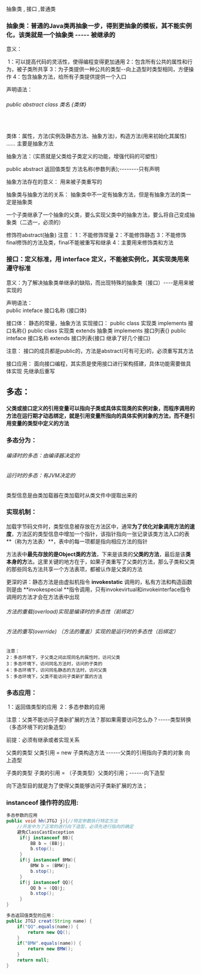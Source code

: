 
抽象类 , 接口 ,普通类

### 抽象类：普通的Java类再抽象一步，得到更抽象的模板，其不能实例化，该类就是一个抽象类 ----- 被继承的

意义：

​        1：可以提高代码的灵活性，使得编程变得更加通用
​	2：包含所有公共的属性和行为，被子类所共享
​	3：为子类提供一种公共的类型--向上造型时类型相同，方便操作
​	4：包含抽象方法，给所有子类提供提供一个入口

声明语法：

###### public abstract class 类名 {类体}

​	

类体：属性，方法(实例及静态方法、抽象方法)，构造方法(用来初始化其属性) ...... 主要是抽象方法

抽象方法：（实质就是父类给子类定义的功能，增强代码的可塑性）

public abstract 返回值类型 方法名称(参数列表);--------只有声明

抽象方法存在的意义： 用来被子类重写的

抽象类与抽象方法的关系：
		抽象类中不一定有抽象方法，但是有抽象方法的类一定是抽象类

一个子类继承了一个抽象的父类，要么实现父类中的抽象方法，要么将自己变成抽象类（二选一，必须的）

修饰符abstract(抽象) 注意：
			1：不能修饰常量
			2：不能修饰静态
			3：不能修饰final修饰的方法及类，final不能被重写和继承
			4：主要用来修饰类和方法



### 接口：定义标准，用 interface 定义，不能被实例化，其实现类用来遵守标准

意义：为了解决抽象类单继承的缺陷，而出现特殊的抽象类（接口）----是用来被实现的

声明语法：	
	public inteface 接口名称 {接口体}
	

接口体：
	静态的常量，抽象方法
实现接口：
	public class 实现类 implements 接口名称{}
	public class 实现类 extends 抽象类 implements 接口列表{}
	public inteface 接口名称 extends 接口列表{接口 继承了好几个接口}

注意：
	接口的成员都是public的，方法是abstract(可有可无)的，必须重写其方法

接口应用：
	面向接口编程，其实质是使用接口进行架构搭建，具体功能需要做具体实现 先继承后重写



## 多态：

#### 父类或接口定义的引用变量可以指向子类或具体实现类的实例对象，而程序调用的方法在运行期才动态绑定，就是引用变量所指向的具体实例对象的方法，而不是引用变量的类型中定义的方法

### 多态分为：

###### 编译时的多态：由编译器决定的

###### 运行时的多态：有JVM决定的

类型信息是由类加载器在类加载时从类文件中提取出来的

### 实现机制：

​	加载字节码文件时，类型信息被存放在方法区中，通常**为了优化对象调用方法的速度**，方法区的类型信息中增加一个指针，该指针指向一张记录该类方法入口的表**（称为方法表）**，表中的每一项都是指向相应方法的指针

方法表中**最先存放的是Object类的方法**，下来是该类的**父类的方法**，最后是该**类本身的方**法。这里关键的地方在于，如果子类重写了父类的方法，那么子类和父类的那些同名方法共享一个方法表项，都被认作是父类的方法

更深的讲：静态方法是由虚拟机指令 **invokestatic** 调用的，私有方法和构造函数则是由 **invokespecial **指令调用，只有invokevirtual和invokeinterface指令调用的方法才会在方法表中出现

###### 方法的重载(overload)实现是编译时的多态性（前绑定）

###### 方法的重写(override) （方法的覆盖）实现的是运行时的多态性（后绑定）




	注意：
	2：多态环境下，子父类之间出现同名的属性时，访问父类
	3：多态环境下，访问同名方法时，访问的子类的
	4：多态环境下，访问同名静态的方法时，访问父类
	5：多态环境下，父类不能访问子类新扩展的方法

### 多态应用：

​	1：返回值类型的应用
​	2：多态参数的应用

注意：父类不能访问子类新扩展的方法？那如果需要访问怎么办？-----类型转换（多态环境下的对象造型）

前提：必须有继承或者实现关系

父类的类型   父类引用  =  new 子类构造方法    ------父类的引用指向子类的对象   向上造型

子类的类型   子类的引用  = （子类类型）父类的引用；------向下造型

向下造型目的就是为了使得父类能够访问子类新扩展的方法；	

### instanceof  操作符的应用:

```java
多态参数的应用
public void hh(JTGJ j){//特定参数执行特定方法
	//开发中为了正常的进行向下造型，必须先进行指向的确定
	避免ClassCastException
	 if(j instanceof BB){
		 BB b = (BB)j;
		 b.stop();
	 }
	 if(j instanceof BMW){
		 BMW b = (BMW)j;
		 b.stop();
	 }
	 if(j instanceof QQ){
		 QQ b = (QQ)j;
		 b.stop();
	 }
}

多态返回值类型的应用：
public JTGJ creat(String name) {
	if("QQ".equals(name)) {
		return new QQ();	
	}
	if("BMW".equals(name)) {
		return new BMW();
	}
	return null;
}
```






​	
​	